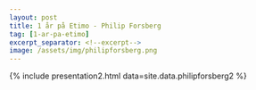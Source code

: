 ```yaml
---
layout: post
title: 1 år på Etimo - Philip Forsberg
tag: [1-ar-pa-etimo]
excerpt_separator: <!--excerpt-->
image: /assets/img/philipforsberg.png
---
```


{% include presentation2.html data=site.data.philipforsberg2 %}
